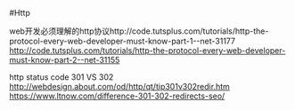 #Http

web开发必须理解的http协议http://code.tutsplus.com/tutorials/http-the-protocol-every-web-developer-must-know-part-1--net-31177
        http://code.tutsplus.com/tutorials/http-the-protocol-every-web-developer-must-know-part-2--net-31155
        
http status code 301 VS 302   http://webdesign.about.com/od/http/qt/tip301v302redir.htm
                               https://www.ltnow.com/difference-301-302-redirects-seo/
